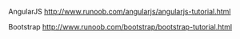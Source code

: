 AngularJS
http://www.runoob.com/angularjs/angularjs-tutorial.html

Bootstrap
http://www.runoob.com/bootstrap/bootstrap-tutorial.html